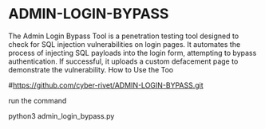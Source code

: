 # ADMIN-LOGIN-BYPASS
The Admin Login Bypass Tool is a penetration testing tool designed to check for SQL injection vulnerabilities on login pages. It automates the process of injecting SQL payloads into the login form, attempting to bypass authentication. If successful, it uploads a custom defacement page to demonstrate the vulnerability.
How to Use the Too

#https://github.com/cyber-rivet/ADMIN-LOGIN-BYPASS.git

run the command 

python3 admin_login_bypass.py 

